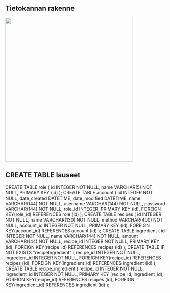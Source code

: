 ## Tietokannan rakenne

<img src="" width="400" height="450">

## CREATE TABLE lauseet

CREATE TABLE role (
	id INTEGER NOT NULL, 
	name VARCHAR(5) NOT NULL, 
	PRIMARY KEY (id)
);
CREATE TABLE account (
	id INTEGER NOT NULL, 
	date_created DATETIME, 
	date_modified DATETIME, 
	name VARCHAR(144) NOT NULL, 
	username VARCHAR(144) NOT NULL, 
	password VARCHAR(144) NOT NULL, 
	role_id INTEGER, 
	PRIMARY KEY (id), 
	FOREIGN KEY(role_id) REFERENCES role (id)
);
CREATE TABLE recipes (
	id INTEGER NOT NULL, 
	name VARCHAR(130) NOT NULL, 
	method VARCHAR(400) NOT NULL, 
	account_id INTEGER NOT NULL, 
	PRIMARY KEY (id), 
	FOREIGN KEY(account_id) REFERENCES account (id)
);
CREATE TABLE ingredient (
	id INTEGER NOT NULL, 
	name VARCHAR(144) NOT NULL, 
	amount VARCHAR(144) NOT NULL, 
	recipe_id INTEGER NOT NULL, 
	PRIMARY KEY (id), 
	FOREIGN KEY(recipe_id) REFERENCES recipes (id)
);
CREATE TABLE IF NOT EXISTS "recipeIngredient" (
	recipe_id INTEGER NOT NULL, 
	ingredient_id INTEGER NOT NULL, 
	FOREIGN KEY(recipe_id) REFERENCES recipes (id), 
	FOREIGN KEY(ingredient_id) REFERENCES ingredient (id)
);
CREATE TABLE recipe_ingredient (
	recipe_id INTEGER NOT NULL, 
	ingredient_id INTEGER NOT NULL, 
	PRIMARY KEY (recipe_id, ingredient_id), 
	FOREIGN KEY(recipe_id) REFERENCES recipes (id), 
	FOREIGN KEY(ingredient_id) REFERENCES ingredient (id)
);
